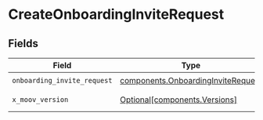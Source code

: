 # CreateOnboardingInviteRequest


## Fields

| Field                                                                                    | Type                                                                                     | Required                                                                                 | Description                                                                              |
| ---------------------------------------------------------------------------------------- | ---------------------------------------------------------------------------------------- | ---------------------------------------------------------------------------------------- | ---------------------------------------------------------------------------------------- |
| `onboarding_invite_request`                                                              | [components.OnboardingInviteRequest](../../models/components/onboardinginviterequest.md) | :heavy_check_mark:                                                                       | N/A                                                                                      |
| `x_moov_version`                                                                         | [Optional[components.Versions]](../../models/components/versions.md)                     | :heavy_minus_sign:                                                                       | Specify an API version.                                                                  |